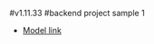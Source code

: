 #v1.11.33
#backend project sample 1

- [Model link](https://app.eraser.io/workspace/YtPqZ1VogxGy1jzIDkzj)